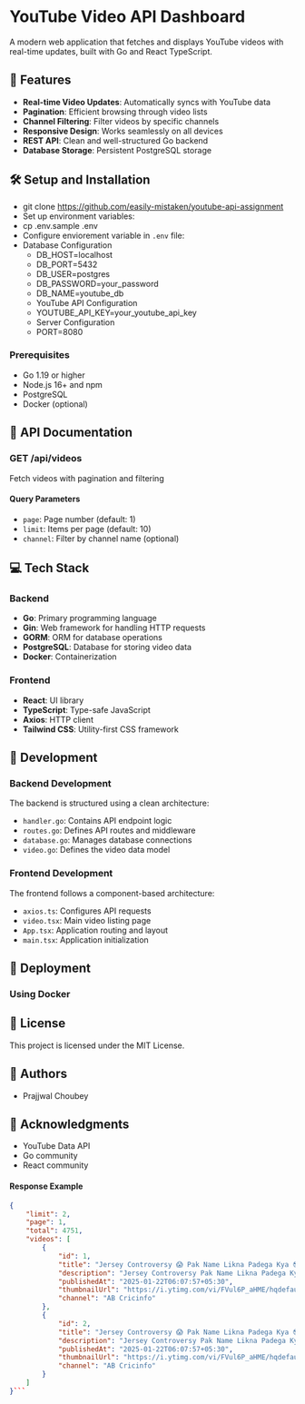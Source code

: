 # YouTube Video API Dashboard

A modern web application that fetches and displays YouTube videos with real-time updates, built with Go and React TypeScript.

## 🚀 Features

- **Real-time Video Updates**: Automatically syncs with YouTube data
- **Pagination**: Efficient browsing through video lists
- **Channel Filtering**: Filter videos by specific channels
- **Responsive Design**: Works seamlessly on all devices
- **REST API**: Clean and well-structured Go backend
- **Database Storage**: Persistent PostgreSQL storage

## 🛠️ Setup and Installation

- git clone https://github.com/easily-mistaken/youtube-api-assignment
- Set up environment variables:
- cp .env.sample .env
- Configure enviorement variable in `.env` file:
- Database Configuration
  - DB_HOST=localhost
  - DB_PORT=5432
  - DB_USER=postgres
  - DB_PASSWORD=your_password
  - DB_NAME=youtube_db
  - YouTube API Configuration
  - YOUTUBE_API_KEY=your_youtube_api_key
  - Server Configuration
  - PORT=8080

### Prerequisites

- Go 1.19 or higher
- Node.js 16+ and npm
- PostgreSQL
- Docker (optional)

## 📝 API Documentation

### GET /api/videos

Fetch videos with pagination and filtering

#### Query Parameters

- `page`: Page number (default: 1)
- `limit`: Items per page (default: 10)
- `channel`: Filter by channel name (optional)

## 💻 Tech Stack

### Backend

- **Go**: Primary programming language
- **Gin**: Web framework for handling HTTP requests
- **GORM**: ORM for database operations
- **PostgreSQL**: Database for storing video data
- **Docker**: Containerization

### Frontend

- **React**: UI library
- **TypeScript**: Type-safe JavaScript
- **Axios**: HTTP client
- **Tailwind CSS**: Utility-first CSS framework

## 🔧 Development

### Backend Development

The backend is structured using a clean architecture:

- `handler.go`: Contains API endpoint logic
- `routes.go`: Defines API routes and middleware
- `database.go`: Manages database connections
- `video.go`: Defines the video data model

### Frontend Development

The frontend follows a component-based architecture:

- `axios.ts`: Configures API requests
- `video.tsx`: Main video listing page
- `App.tsx`: Application routing and layout
- `main.tsx`: Application initialization

## 🚀 Deployment

### Using Docker

## 📄 License

This project is licensed under the MIT License.

## 👥 Authors

- Prajjwal Choubey

## 🙏 Acknowledgments

- YouTube Data API
- Go community
- React community

#### Response Example

````json
{
    "limit": 2,
    "page": 1,
    "total": 4751,
    "videos": [
        {
            "id": 1,
            "title": "Jersey Controversy 😱 Pak Name Likna Padega Kya 😎 Team India's Playing 11 🔥 Skyball Vs Bazzball",
            "description": "Jersey Controversy Pak Name Likna Padega Kya Team India's Playing 11 Skyball Vs Bazzball ...",
            "publishedAt": "2025-01-22T06:07:57+05:30",
            "thumbnailUrl": "https://i.ytimg.com/vi/FVul6P_aHME/hqdefault_live.jpg",
            "channel": "AB Cricinfo"
        },
        {
            "id": 2,
            "title": "Jersey Controversy 😱 Pak Name Likna Padega Kya 😎 Team India's Playing 11 🔥 Skyball Vs Bazzball",
            "description": "Jersey Controversy Pak Name Likna Padega Kya Team India's Playing 11 Skyball Vs Bazzball ...",
            "publishedAt": "2025-01-22T06:07:57+05:30",
            "thumbnailUrl": "https://i.ytimg.com/vi/FVul6P_aHME/hqdefault_live.jpg",
            "channel": "AB Cricinfo"
        }
    ]
}```

````
